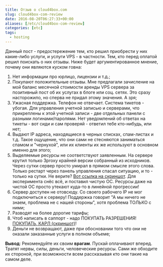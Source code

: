 ```yaml
---
title: Отзыв о cloud4box.com
slug: cloud4box-com-review
date: 2016-08-20T06:27:33+00:00
aliases: [/etc/cloud4box-com-review]
categories: [etc]
tags:
  - hosting
---
```


Данный пост - предостережение тем, кто решил приобрести у них какие-либо услуги, и услуги VPS - в частности. Тем, кто перед оплатой решил поискать о них отзывы. Ниже будет аргументированное мнение, почему они являются куском говна:

1. Нет информации про юрлицо, лицензии и т.д.;
2. Покупают положительные отзывы. Мне предлагали зачисление на мой баланс месячной стоимости аренды VPS сервера за позитивный пост об их услугах в блоге или соц. сетях. Это сразу насторожило, но сперва не придал этому значения. А зря;
3. Ужасная поддержка. Телефон не отвечает. Система тикетов - убогая. Для управления учетной записью и серверами, что прикреплены к этой учетной записи - две отдельных панели с разными логинами/паролями. Нет уведомлений об ответах на тикеты - вот сиди и сам проверяй - ответил тебе кто-нибудь, или нет;
4. Выдают IP адреса, находящиеся в черных списках, спам-листах и т.д. Такое ощущение, что они сами не стесняются заниматься спамом и "чернухой", или их клиенты их же используют в основном именно для этого;
5. Выделяемые ресурсы не соответствуют заявленным. На сервере крутил только 3proxy крайней версии собранный из исходников. Через сутки сервер просто умирал в прямом смысле этого слова. Только рестарт через панель управления спасал ситуацию, и то - только на сутки. Не верите? [Вот ссылка на скриншот](https://habrastorage.org/files/9dd/073/a79/9dd073a790e743b7aa393b89c7e75945.png). Для эксперимента снёс всё, и поставил чистую ОС. Ресурсы даже на чистой ОС просто утекают куда-то в линейной прогрессии!
6. Сервер доступен не отовсюду. Cо своего рабочего IP не мог подключиться к серверу! Поддержка говорит "А мы ничего не знаем, проблема не с нашей стороны", хотя проблема ТОЛЬКО с ними;
7. Разводят на более дорогие тарифы;
8. Чтоб написать в саппорт - надо ПОКУПАТЬ РАЗРЕШЕНИЯ! [ПОКУПАТЬ, КАРЛ (скриншот)](https://habrastorage.org/files/3ec/c6e/a5c/3ecc6ea5cd9c40728de5e7e328306d6e.png)!
9. Деньги не возвращают, даже при обосновании того что они не оказали заказанные услуги в полном объеме;

**Вывод**: Рекомендуйте их своим **врагам**. Пускай оплачивают вперед. Тратят нервы, силы, деньги, человеческие ресурсы. Сами же обходите их стороной, при возможности всем рассказывая кто они такие на самом деле.
